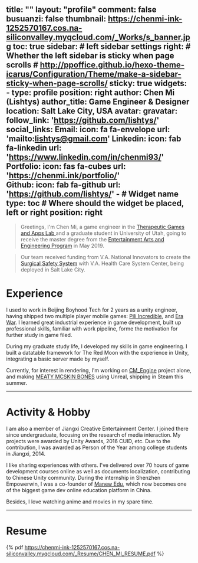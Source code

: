 title: ""
layout: "profile"
comment: false
busuanzi: false
thumbnail: https://chenmi-ink-1252570167.cos.na-siliconvalley.myqcloud.com/_Works/s_banner.jpg
toc: true
sidebar:
    # left sidebar settings
    right:
        # Whether the left sidebar is sticky when page scrolls
        # http://ppoffice.github.io/hexo-theme-icarus/Configuration/Theme/make-a-sidebar-sticky-when-page-scrolls/
        sticky: true
widgets:
    -
        type: profile
        position: right
        author: Chen Mi (Lishtys) 
        author_title: Game Engineer & Designer
        location: Salt Lake City, USA
        avatar: 
        gravatar: 
        follow_link: 'https://github.com/lishtys/'
        social_links:
            Email:
                icon: fa fa-envelope
                url: 'mailto:lishtys@gmail.com'
            Linkedin:
                icon: fab fa-linkedin
                url: 'https://www.linkedin.com/in/chenmi93/'
            Portfolio:
                icon: fas fa-cubes
                url: 'https://chenmi.ink/portfolio/'                
            Github:
                icon: fab fa-github
                url: 'https://github.com/lishtys/'
	-
        # Widget name
        type: toc
        # Where should the widget be placed, left or right
        position: right
---

> Greetings, I'm Chen Mi, a game engineer in the [Therapeutic Games and Apps Lab ](https://library.med.utah.edu/synapse/gapp/)and a graduate student in University of Utah, going to receive the master degree from the [Entertainment Arts and Engineering Program](https://games.utah.edu/) in May 2019. 

> Our team received funding from V.A. National Innovators to create the [Surgical Safety System](https://www.youtube.com/watch?v=9_tmlpfFZcg) with V.A. Health Care System Center, being deployed in Salt Lake City.

# Experience

I used to work in Beijing Boyhood Tech for 2 years as a unity engineer, having shipped two multiple player mobile games: [Pili Incredible](https://pli.wegames.com.tw/), and [Era War](http://zhjy.ingcle.com/). I learned great industrial experience in game development, built up professional skills, familiar with work pipeline, forme the motivation for further study in game filed.





During my graduate study life, I developed my skills in game engineering. I built a datatable framework for The Red Moon with the experience in Unity, integrating a basic server made by myself.

Currently, for interest in rendering, I'm working on [CM_Engine](http://chenmi.ink/portfolio/#Engine) project alone, and making [MEATY MCSKIN BONES](https://www.meatymcskinbones.com/blog) using Unreal, shipping in Steam this summer.

---

# Activity & Hobby

I am also a member of Jiangxi Creative Entertainment Center. I joined there since undergraduate, focusing on the research of media interaction. My projects were awarded by Unity Awards, 2016 CUID, etc. Due to the contribution, I was awarded as Person of the Year among college students in Jiangxi, 2014.


I like sharing experiences with others. I've delivered over  70 hours of game development courses online as well as documents localization, contributing to Chinese Unity community. During the internship in Shenzhen Empowerwin, I was a co-founder of [Manew Edu](http://edu.manew.com/), which now becomes one of the biggest game dev online education platform in China.


Besides, I love watching anime and movies in my spare time.

---
# Resume

{% pdf https://chenmi-ink-1252570167.cos.na-siliconvalley.myqcloud.com/_Resume/CHEN_MI_RESUME.pdf %}